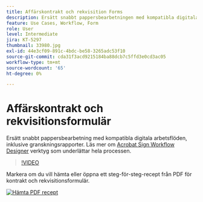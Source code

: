 ```yaml
---
title: Affärskontrakt och rekvisition Forms
description: Ersätt snabbt pappersbearbetningen med kompatibla digitala arbetsflöden, inklusive granskningsrapporter
feature: Use Cases, Workflow, Form
role: User
level: Intermediate
jira: KT-5297
thumbnail: 33980.jpg
exl-id: 44e3cf09-891c-4bdc-be58-3265adc53f10
source-git-commit: cda31f3acd9215184ba88dcb7c5ffd3e0cd3ac05
workflow-type: tm+mt
source-wordcount: '65'
ht-degree: 0%

---
```


# Affärskontrakt och rekvisitionsformulär

Ersätt snabbt pappersbearbetning med kompatibla digitala arbetsflöden, inklusive granskningsrapporter. Läs mer om [Acrobat Sign Workflow Designer](../admin/building-a-custom-workflow.md) verktyg som underlättar hela processen.

>[!VIDEO](https://video.tv.adobe.com/v/33980?quality=12&learn=on&hidetitle=true)

Markera om du vill hämta eller öppna ett steg-för-steg-recept från PDF för kontrakt och rekvisitionsformulär.

[![Hämta PDF recept](../assets/acrobat_PDF_96.png)](../assets/adobe-sign_set_up_a_workflow_use_case.pdf)
